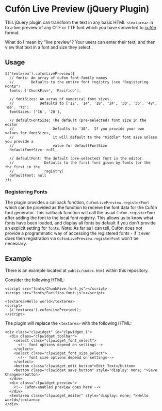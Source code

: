 # Cufón Live Preview (jQuery Plugin)

This jQuery plugin can transform the text in any basic HTML `<textarea>` in to a live preview of any OTF or TTF font which you have converted to  [cufón](http://cufon.shoqolate.com/generate/) format.

What do I mean by "live preview"?  Your users can enter their text, and then view that text in a font and size they select.

## Usage

    $('textarea').cufonLivePreview({
      // fonts: An array of cufon font-family names
      //        Defaults to the entire font registry (see "Registering Fonts")
      fonts: ['ChunkFive', 'Pacifico'],

      // fontSizes: An array of numerical font sizes.
      //            Defaults to ['12', '14', '18', '24', '30', '36', '48', '60', '72']
      fontSizes: ['16', '20'],

      // defaultFontSize: The default (pre-selected) font size in the editor
      //                  Defaults to '30'.  If you provide your own values for fontSizes,
      //                  it will default to the "middle" font size unless you provide a
      //                  value for defaultFontSize
      defaultFontSize: null,
      
      // defaultFont: The default (pre-selected) font in the editor.
      //              Defaults to the first font given by fonts (or the the first in the
      //              registry)
      defaultFont: null
    });
    
### Registering Fonts

The plugin provides a callback function, `CufonLivePreview.registerFont` which can be provided as the function to receive the font data for the Cufón font generator.  This callback function will call the usual `Cufon.registerFont` after adding the font to the local font registry.  This allows us to know what fonts have been loaded, and display all fonts by default if you don't provide an explicit setting for `fonts`.  Note: As far as I can tell, Cufón does not provide a programmatic way of accessing the registered fonts - if it ever does then registration via `CufonLivePreview.registerFont` won't be necessary.

## Example

There is an example located at `public/index.html` within this repository.

Consider the following HTML:

    <script src="fonts/ChunkFive.font.js"></script>
    <script src="fonts/Pacifico.font.js"></script>

    <textarea>Hello world</textarea>
    <script>
      $('textarea').cufonLivePreview();
    </script>
    
The plugin will replace the `<textarea>` with the following HTML:

    <div class="clpwidget" id="clpwidget_1">
      <div class="clpwidget_toolbar">
        <select class="clpwidget_font_select">
          <!-- font options depend on settings-->
        </select>
        <select class="clpwidget_font_size_select">
          <!-- font size options depend on settings-->
        </select>
        <button class="clpwidget_edit_button">Edit Text</button>
        <button class="clpwidget_save_button" style="display: none; ">Save Changes</button>
      </div>
      <div class="clpwidget_preview">
        <!-- Cufon-enabled preview goes here -->
      </div>
      <textarea class="clpwidget_editor" style="display: none; ">Hello world</textarea>
    </div>
